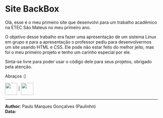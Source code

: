 # Site BackBox
 
Olá, esse é o meu primeiro site que desenvolvi para um trabalho acadêmico na ETEC São Mateus no meu primeiro ano.

O objetivo desse trabalho era fazer uma apresentação de um sistema Linux em grupo e para a apresentação o professor pediu para desenvolvermos um site usando HTML e CSS.
Ele pode não estar feito do melhor jeito, mas foi o meu primeiro projeto e tenho um carinho especial por ele.

Sinta-se livre para poder usar o código dele para seus projetos, obrigado pela atenção.

Abraços 
:]

<img align="center" height="40" src="https://cdn.jsdelivr.net/gh/devicons/devicon/icons/html5/html5-original.svg" /> | 
<img align="center" height="40" src="https://cdn.jsdelivr.net/gh/devicons/devicon/icons/css3/css3-original.svg" />

---
**Author:** Paulo Marques Gonçalves (Paulinhn)</br>
**Data:**
